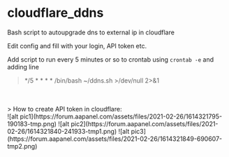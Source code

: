 # cloudflare_ddns
Bash script to autoupgrade dns to external ip in cloudflare

Edit config and fill with your login, API token etc.

Add script to run every 5 minutes or so to crontab using `crontab -e` and adding line
> */5 * * * * /bin/bash ~/ddns.sh >/dev/null 2>&1
<br>
<br>
> How to create API token in cloudflare:
<br>
![alt pic1](https://forum.aapanel.com/assets/files/2021-02-26/1614321795-190183-tmp.png)
![alt pic2](https://forum.aapanel.com/assets/files/2021-02-26/1614321840-241933-tmp1.png)
![alt pic3](https://forum.aapanel.com/assets/files/2021-02-26/1614321849-690607-tmp2.png)
